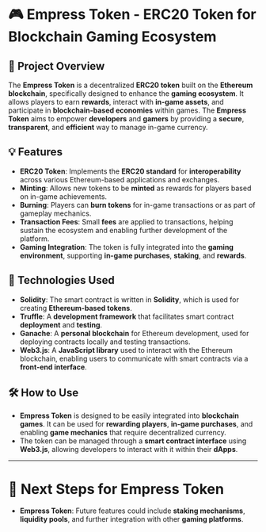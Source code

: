 # 🎮 **Empress Token** - ERC20 Token for Blockchain Gaming Ecosystem

## 📝 **Project Overview**
The **Empress Token** is a decentralized **ERC20 token** built on the **Ethereum blockchain**, specifically designed to enhance the **gaming ecosystem**. It allows players to earn **rewards**, interact with **in-game assets**, and participate in **blockchain-based economies** within games. The **Empress Token** aims to empower **developers** and **gamers** by providing a **secure**, **transparent**, and **efficient** way to manage in-game currency.

## 💡 **Features**
- **ERC20 Token**: Implements the **ERC20 standard** for **interoperability** across various Ethereum-based applications and exchanges.
- **Minting**: Allows new tokens to be **minted** as rewards for players based on in-game achievements.
- **Burning**: Players can **burn tokens** for in-game transactions or as part of gameplay mechanics.
- **Transaction Fees**: Small **fees** are applied to transactions, helping sustain the ecosystem and enabling further development of the platform.
- **Gaming Integration**: The token is fully integrated into the **gaming environment**, supporting **in-game purchases**, **staking**, and **rewards**.

## 🔧 **Technologies Used**
- **Solidity**: The smart contract is written in **Solidity**, which is used for creating **Ethereum-based tokens**.
- **Truffle**: A **development framework** that facilitates smart contract **deployment** and **testing**.
- **Ganache**: A **personal blockchain** for Ethereum development, used for deploying contracts locally and testing transactions.
- **Web3.js**: A **JavaScript library** used to interact with the Ethereum blockchain, enabling users to communicate with smart contracts via a **front-end interface**.

## 🛠️ **How to Use**
- **Empress Token** is designed to be easily integrated into **blockchain games**. It can be used for **rewarding players**, **in-game purchases**, and enabling **game mechanics** that require decentralized currency.
- The token can be managed through a **smart contract interface** using **Web3.js**, allowing developers to interact with it within their **dApps**.

---

# 🚀 **Next Steps for Empress Token**
- **Empress Token**: Future features could include **staking mechanisms**, **liquidity pools**, and further integration with other **gaming platforms**.
